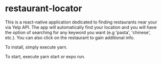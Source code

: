 # restaurant-locator
This is a react-native application dedicated to finding restaurants near your via Yelp API. The app will automatically find your location and you will have the option of searching for any keyword you want (e.g 'pasta', 'chinese', etc.). You can also click on the restaurant to gain additional info. 

To install, simply execute yarn.

To start, execute yarn start or expo run.
